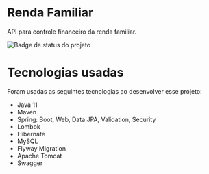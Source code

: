 # Renda Familiar 
API para controle financeiro da renda familiar.


![Badge de status do projeto](http://img.shields.io/static/v1?label=status&message=em%20construção&color=orange)

# Tecnologias usadas

Foram usadas as seguintes tecnologias ao desenvolver esse projeto:

- Java 11
- Maven
- Spring: Boot, Web, Data JPA, Validation, Security
- Lombok
- Hibernate
- MySQL
- Flyway Migration
- Apache Tomcat
- Swagger




